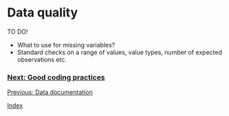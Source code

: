 # Data quality

TO DO!

* What to use for missing variables?
* Standard checks on a range of values, value types, number of expected observations etc.

### [Next: Good coding practices](good-coding.md)
[Previous: Data documentation](data-documentation.md)

[Index](index.md)

